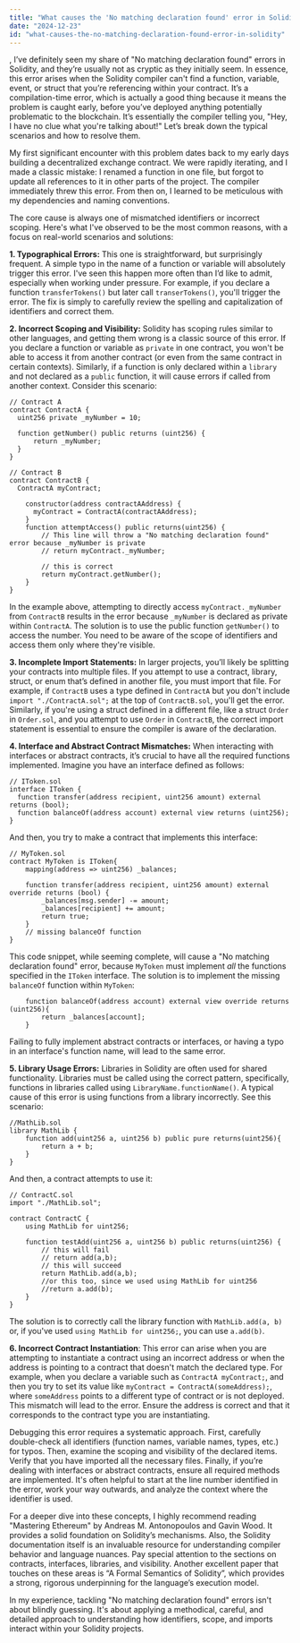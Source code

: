 ```yaml
---
title: "What causes the 'No matching declaration found' error in Solidity?"
date: "2024-12-23"
id: "what-causes-the-no-matching-declaration-found-error-in-solidity"
---
```


,  I’ve definitely seen my share of "No matching declaration found" errors in Solidity, and they’re usually not as cryptic as they initially seem. In essence, this error arises when the Solidity compiler can't find a function, variable, event, or struct that you’re referencing within your contract. It’s a compilation-time error, which is actually a good thing because it means the problem is caught early, before you’ve deployed anything potentially problematic to the blockchain. It’s essentially the compiler telling you, "Hey, I have no clue what you're talking about!" Let’s break down the typical scenarios and how to resolve them.

My first significant encounter with this problem dates back to my early days building a decentralized exchange contract. We were rapidly iterating, and I made a classic mistake: I renamed a function in one file, but forgot to update all references to it in other parts of the project. The compiler immediately threw this error. From then on, I learned to be meticulous with my dependencies and naming conventions.

The core cause is always one of mismatched identifiers or incorrect scoping. Here's what I've observed to be the most common reasons, with a focus on real-world scenarios and solutions:

**1. Typographical Errors:** This one is straightforward, but surprisingly frequent. A simple typo in the name of a function or variable will absolutely trigger this error. I've seen this happen more often than I’d like to admit, especially when working under pressure. For example, if you declare a function `transferTokens()` but later call `transerTokens()`, you'll trigger the error. The fix is simply to carefully review the spelling and capitalization of identifiers and correct them.

**2. Incorrect Scoping and Visibility:** Solidity has scoping rules similar to other languages, and getting them wrong is a classic source of this error. If you declare a function or variable as `private` in one contract, you won't be able to access it from another contract (or even from the same contract in certain contexts). Similarly, if a function is only declared within a `library` and not declared as a `public` function, it will cause errors if called from another context. Consider this scenario:

```solidity
// Contract A
contract ContractA {
  uint256 private _myNumber = 10;

  function getNumber() public returns (uint256) {
      return _myNumber;
  }
}

// Contract B
contract ContractB {
  ContractA myContract;

    constructor(address contractAAddress) {
      myContract = ContractA(contractAAddress);
    }
    function attemptAccess() public returns(uint256) {
        // This line will throw a "No matching declaration found" error because _myNumber is private
        // return myContract._myNumber;

        // this is correct
        return myContract.getNumber();
    }
}
```
In the example above, attempting to directly access `myContract._myNumber` from `ContractB` results in the error because `_myNumber` is declared as private within `ContractA`. The solution is to use the public function `getNumber()` to access the number. You need to be aware of the scope of identifiers and access them only where they're visible.

**3. Incomplete Import Statements:** In larger projects, you’ll likely be splitting your contracts into multiple files. If you attempt to use a contract, library, struct, or enum that’s defined in another file, you must import that file. For example, if `ContractB` uses a type defined in `ContractA` but you don't include `import "./ContractA.sol";` at the top of `ContractB.sol`, you'll get the error. Similarly, if you're using a struct defined in a different file, like a struct `Order` in `Order.sol`, and you attempt to use `Order` in `ContractB`, the correct import statement is essential to ensure the compiler is aware of the declaration.

**4. Interface and Abstract Contract Mismatches:** When interacting with interfaces or abstract contracts, it’s crucial to have all the required functions implemented. Imagine you have an interface defined as follows:

```solidity
// IToken.sol
interface IToken {
  function transfer(address recipient, uint256 amount) external returns (bool);
  function balanceOf(address account) external view returns (uint256);
}
```
And then, you try to make a contract that implements this interface:
```solidity
// MyToken.sol
contract MyToken is IToken{
    mapping(address => uint256) _balances;

    function transfer(address recipient, uint256 amount) external override returns (bool) {
        _balances[msg.sender] -= amount;
        _balances[recipient] += amount;
        return true;
    }
    // missing balanceOf function
}
```
This code snippet, while seeming complete, will cause a "No matching declaration found" error, because `MyToken` must implement *all* the functions specified in the `IToken` interface.  The solution is to implement the missing `balanceOf` function within `MyToken`:
```solidity
    function balanceOf(address account) external view override returns (uint256){
        return _balances[account];
    }
```
Failing to fully implement abstract contracts or interfaces, or having a typo in an interface's function name, will lead to the same error.

**5. Library Usage Errors:** Libraries in Solidity are often used for shared functionality. Libraries must be called using the correct pattern, specifically, functions in libraries called using `LibraryName.functionName()`. A typical cause of this error is using functions from a library incorrectly. See this scenario:
```solidity
//MathLib.sol
library MathLib {
    function add(uint256 a, uint256 b) public pure returns(uint256){
        return a + b;
    }
}
```
And then, a contract attempts to use it:
```solidity
// ContractC.sol
import "./MathLib.sol";

contract ContractC {
    using MathLib for uint256;

    function testAdd(uint256 a, uint256 b) public returns(uint256) {
        // this will fail
        // return add(a,b);
        // this will succeed
        return MathLib.add(a,b);
        //or this too, since we used using MathLib for uint256
        //return a.add(b);
    }
}
```
The solution is to correctly call the library function with `MathLib.add(a, b)` or, if you've used `using MathLib for uint256;`, you can use `a.add(b)`.

**6. Incorrect Contract Instantiation**: This error can arise when you are attempting to instantiate a contract using an incorrect address or when the address is pointing to a contract that doesn't match the declared type. For example, when you declare a variable such as `ContractA myContract;`, and then you try to set its value like `myContract = ContractA(someAddress);`, where `someAddress` points to a different type of contract or is not deployed. This mismatch will lead to the error. Ensure the address is correct and that it corresponds to the contract type you are instantiating.

Debugging this error requires a systematic approach. First, carefully double-check all identifiers (function names, variable names, types, etc.) for typos. Then, examine the scoping and visibility of the declared items. Verify that you have imported all the necessary files. Finally, if you’re dealing with interfaces or abstract contracts, ensure all required methods are implemented. It's often helpful to start at the line number identified in the error, work your way outwards, and analyze the context where the identifier is used.

For a deeper dive into these concepts, I highly recommend reading "Mastering Ethereum" by Andreas M. Antonopoulos and Gavin Wood. It provides a solid foundation on Solidity’s mechanisms. Also, the Solidity documentation itself is an invaluable resource for understanding compiler behavior and language nuances. Pay special attention to the sections on contracts, interfaces, libraries, and visibility. Another excellent paper that touches on these areas is “A Formal Semantics of Solidity”, which provides a strong, rigorous underpinning for the language’s execution model.

In my experience, tackling "No matching declaration found" errors isn't about blindly guessing. It's about applying a methodical, careful, and detailed approach to understanding how identifiers, scope, and imports interact within your Solidity projects.
